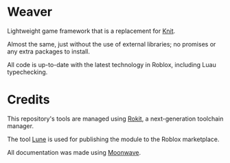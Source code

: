 # Weaver

Lightweight game framework that is a replacement for [Knit](https://github.com/Sleitnick/Knit).

Almost the same, just without the use of external libraries; no promises or any extra packages to install.

All code is up-to-date with the latest technology in Roblox, including Luau typechecking.

# Credits

This repository's tools are managed using [Rokit](https://github.com/rojo-rbx/rokit), a next-generation toolchain manager.

The tool [Lune](https://github.com/lune-org/lune) is used for publishing the module to the Roblox marketplace.

All documentation was made using [Moonwave](https://github.com/evaera/moonwave).
